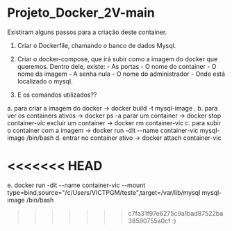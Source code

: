 # Projeto_Docker_2V-main


Existiram alguns passos para a criação deste container.

1. Criar o Dockerfile, chamando o banco de dados Mysql.
2. Criar o docker-compose, que irá subir como a imagem do docker que queremos.
    Dentro dele, existe:
        - As portas
        - O nome do container
        - O nome da imagem
        - A senha nula
        - O nome do administrador
        - Onde está localizado o mysql.

3. E os comandos utilizados??

a. para criar a imagem do docker -> docker build -t mysql-image .
b. para ver os containers ativos -> docker ps -a
            parar um container -> docker stop container-vic
            excluir um container -> docker rm container-vic
c. para subir o container com a imagem -> docker run -dit --name container-vic mysql-image /bin/bash
d. entrar no container ativo -> docker attach container-vic

<<<<<<< HEAD
=======
e. docker run -dit --name container-vic --mount type=bind,source="/c/Users/VICTPGM/teste",target=/var/lib/mysql mysql-image /bin/bash

>>>>>>> c7fa31f97e6275c9a1bad87522ba38590755a0cf
:) 
    

